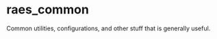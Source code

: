 raes_common
===========

Common utilities, configurations, and other stuff that is generally useful.
